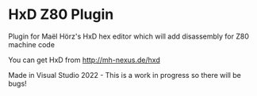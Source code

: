 # HxD Z80 Plugin

Plugin for Maël Hörz's HxD hex editor which will add disassembly for Z80 machine code

You can get HxD from http://mh-nexus.de/hxd

Made in Visual Studio 2022 - This is a work in progress so there will be bugs!
